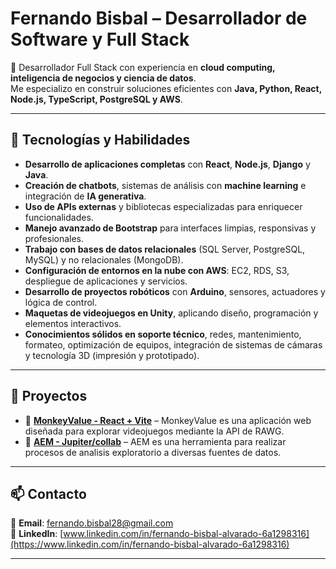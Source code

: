 # Fernando Bisbal – Desarrollador de Software y Full Stack
 

🚀 Desarrollador Full Stack con experiencia en **cloud computing, inteligencia de negocios y ciencia de datos**.  
Me especializo en construir soluciones eficientes con **Java, Python, React, Node.js, TypeScript, PostgreSQL y AWS**.

---

## 🔧 Tecnologías y Habilidades  
- **Desarrollo de aplicaciones completas** con **React**, **Node.js**, **Django** y **Java**.
- **Creación de chatbots**, sistemas de análisis con **machine learning** e integración de **IA generativa**.
- **Uso de APIs externas** y bibliotecas especializadas para enriquecer funcionalidades.
- **Manejo avanzado de Bootstrap** para interfaces limpias, responsivas y profesionales.
- **Trabajo con bases de datos relacionales** (SQL Server, PostgreSQL, MySQL) y no relacionales (MongoDB).
- **Configuración de entornos en la nube con AWS**: EC2, RDS, S3, despliegue de aplicaciones y servicios.
- **Desarrollo de proyectos robóticos** con **Arduino**, sensores, actuadores y lógica de control.
- **Maquetas de videojuegos en Unity**, aplicando diseño, programación y elementos interactivos.
- **Conocimientos sólidos en soporte técnico**, redes, mantenimiento, formateo, optimización de equipos, integración de sistemas de cámaras y tecnología 3D (impresión y prototipado).

---

## 📂 Proyectos
- 🔹 **[MonkeyValue - React + Vite](https://github.com/Wantan-svn/MonkeyValue.git)** – MonkeyValue es una aplicación web diseñada para explorar videojuegos mediante la API de RAWG.
- 🔹 **[AEM - Jupiter/collab](https://github.com/Wantan-svn/AEM.git)** – AEM es una herramienta para realizar procesos de analisis exploratorio a diversas fuentes de datos.

---

## 📫 Contacto  
📧 **Email**: [fernando.bisbal28@gmail.com](mailto:fernando.bisbal28@gmail.com)  
💼 **LinkedIn**: [www.linkedin.com/in/fernando-bisbal-alvarado-6a1298316](https://www.linkedin.com/in/fernando-bisbal-alvarado-6a1298316)  



---
